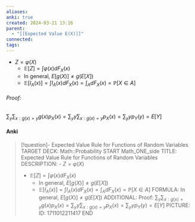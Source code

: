 ```yaml
---
aliases: 
anki: true
created: 2024-03-21 13:16
parent:
  - "[[Expected Value E(X)]]"
connected: 
tags:
---
```


- $Z = \varphi(X)$
	- $\mathbb{E}[Z] = \int \varphi(x) dF_X(x)$
	- In general, $E[g(X)] \neq g(E[X])$
	- $\mathbb{E}[I_A(x)] = \int I_A(x) dF_X(x) = \int_A dF_X(x) = \mathbb{P}[X \in A]$

###### Proof:
$\sum_y \sum_{x:g(x)=y} g(x) p_X(x) = \sum_y y \sum_{x:g(x)=y} p_X(x) = \sum_y y p_Y(y) = E[Y]$


#### Anki
> [!question]- Expected Value Rule for Functions of Random Variables
TARGET DECK: Math::Probability
START
Math_ONE_side
TITLE: Expected Value Rule for Functions of Random Variables
DESCRIPTION: - $Z = \varphi(X)$
> - $\mathbb{E}[Z] = \int \varphi(x) dF_X(x)$
> 	- In general, $E[g(X)] \neq g(E[X])$
> 	- $\mathbb{E}[I_A(x)] = \int I_A(x) dF_X(x) = \int_A dF_X(x) = \mathbb{P}[X \in A]$
FORMULA: In general, $E[g(X)] \neq g(E[X])$
ADDITIONAL: Proof:
> $\sum_y \sum_{x:g(x)=y} g(x) p_X(x) = \sum_y y \sum_{x:g(x)=y} p_X(x) = \sum_y y p_Y(y) = E[Y]$
PICTURE:
ID: 1711012211417
END
